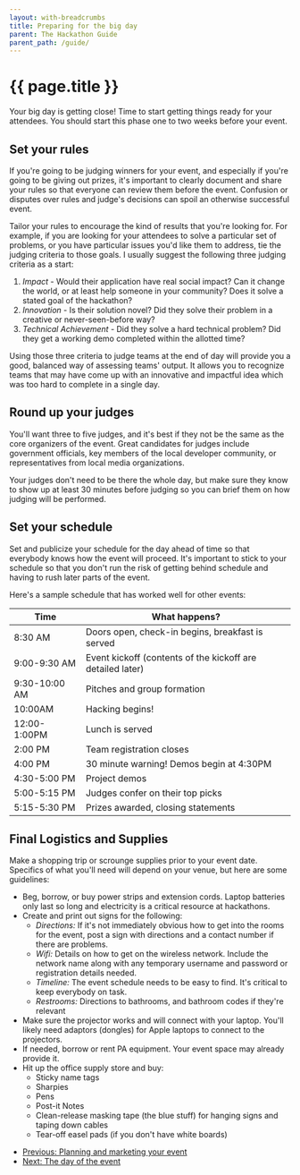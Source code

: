 ```yaml
---
layout: with-breadcrumbs
title: Preparing for the big day
parent: The Hackathon Guide
parent_path: /guide/
---
```


# {{ page.title }}

Your big day is getting close! Time to start getting things ready for your attendees. You should start this phase one to two weeks before your event.

## Set your rules

If you're going to be judging winners for your event, and especially if you're going to be giving out prizes, it's important to clearly document and share your rules so that everyone can review them before the event. Confusion or disputes over rules and judge's decisions can spoil an otherwise successful event.

Tailor your rules to encourage the kind of results that you're looking for. For example, if you are looking for your attendees to solve a particular set of problems, or you have particular issues you'd like them to address, tie the judging criteria to those goals. I usually suggest the following three judging criteria as a start:

1. _Impact_ - Would their application have real social impact? Can it change the world, or at least help someone in your community? Does it solve a stated goal of the hackathon?
2. _Innovation_ - Is their solution novel? Did they solve their problem in a creative or never-seen-before way?
3. _Technical Achievement_ - Did they solve a hard technical problem? Did they get a working demo completed within the allotted time?

Using those three criteria to judge teams at the end of day will provide you a good, balanced way of assessing teams' output. It allows you to recognize teams that may have come up with an innovative and impactful idea which was too hard to complete in a single day.

## Round up your judges

You'll want three to five judges, and it's best if they not be the same as the core organizers of the event. Great candidates for judges include government officials, key members of the local developer community, or representatives from local media organizations.

Your judges don't need to be there the whole day, but make sure they know to show up at least 30 minutes before judging so you can brief them on how judging will be performed.

## Set your schedule

Set and publicize your schedule for the day ahead of time so that everybody knows how the event will proceed. It's important to stick to your schedule so that you don't run the risk of getting behind schedule and having to rush later parts of the event.

Here's a sample schedule that has worked well for other events:

Time                | What happens?
--------------------|----------------------------------------------------------
8:30 AM             | Doors open, check-in begins, breakfast is served 
9:00-9:30 AM        | Event kickoff (contents of the kickoff are detailed later)
9:30-10:00 AM       | Pitches and group formation
10:00AM             | Hacking begins!
12:00-1:00PM        | Lunch is served
2:00 PM             | Team registration closes
4:00 PM             | 30 minute warning! Demos begin at 4:30PM
4:30-5:00 PM        | Project demos
5:00-5:15 PM        | Judges confer on their top picks
5:15-5:30 PM        | Prizes awarded, closing statements

## Final Logistics and Supplies

Make a shopping trip or scrounge supplies prior to your event date. Specifics of what you'll need will depend on your venue, but here are some guidelines:

* Beg, borrow, or buy power strips and extension cords. Laptop batteries only last so long and electricity is a critical resource at hackathons.
* Create and print out signs for the following:
  * _Directions:_ If it's not immediately obvious how to get into the rooms for the event, post a sign with directions and a contact number if there are problems.
  * _Wifi:_ Details on how to get on the wireless network. Include the network name along with any temporary username and password or registration details needed.
  * _Timeline:_ The event schedule needs to be easy to find. It's critical to keep everybody on task.
  * _Restrooms:_ Directions to bathrooms, and bathroom codes if they're relevant
* Make sure the projector works and will connect with your laptop. You'll likely need adaptors (dongles) for Apple laptops to connect to the projectors.
* If needed, borrow or rent PA equipment. Your event space may already provide it.
* Hit up the office supply store and buy:
  * Sticky name tags
  * Sharpies
  * Pens
  * Post-it Notes
  * Clean-release masking tape (the blue stuff) for hanging signs and taping down cables
  * Tear-off easel pads (if you don't have white boards)

<ul class="pager">
  <li><a href="/guide/planning.html">Previous: Planning and marketing your event</a></li>
  <li><a href="/guide/day-of.html">Next: The day of the event</a></li>
</ul>
